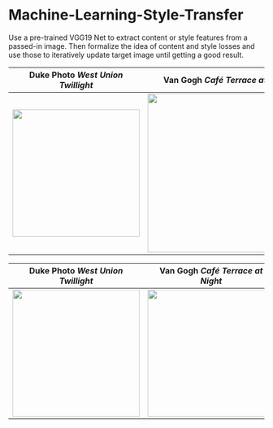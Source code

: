 # Machine-Learning-Style-Transfer
Use a pre-trained VGG19 Net to extract content or style features from a passed-in image. Then formalize the idea of content and style losses and use those to iteratively update target image until getting a good result.





| Duke Photo _West Union Twillight_ | Van Gogh _Café Terrace at Night_    | Generated Image      | 
|------------|-------------|-------------|
| <img src="https://raw.githubusercontent.com/muxiazhixing/Machine-Learning-Style-Transfer/master/images/west_union1.jpg" width="250"> |<img src="https://raw.githubusercontent.com/muxiazhixing/Machine-Learning-Style-Transfer/master/images/van_bar3.jpg" width="312" >|<img src="https://raw.githubusercontent.com/muxiazhixing/Machine-Learning-Style-Transfer/master/images/westunion_van.png" width="250" > |


| Duke Photo _West Union Twillight_ | Van Gogh _Café Terrace at Night_    | Generated Image      | 
|------------|-------------|-------------|
| <img src="https://raw.githubusercontent.com/muxiazhixing/Machine-Learning-Style-Transfer/master/images/duke3.jpg" width="250"> |<img src="https://raw.githubusercontent.com/muxiazhixing/Machine-Learning-Style-Transfer/master/images/The_River_Seine.jpg" width="250" >|<img src="https://raw.githubusercontent.com/muxiazhixing/Machine-Learning-Style-Transfer/master/images/Machine Learning Style Transfer.png" width="250" > |

